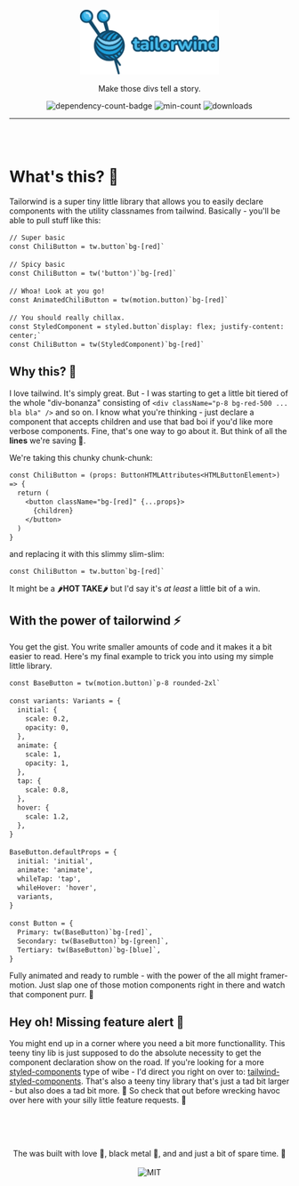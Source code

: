 <p align="center">
  <img alt='tailor-wind' src='.github/assets/logo.png' width='250'/>
  <p align="center">Make those divs tell a story.</p>
  <p align="center">
    <img alt='dependency-count-badge' src='https://img.shields.io/badge/dependencies-0-blue?style=flat-square' />
    <img alt='min-count' src='https://img.shields.io/bundlephobia/min/tailorwind?style=flat-square' />
    <img alt='downloads' src='https://img.shields.io/npm/dw/tailorwind?style=flat-square' />
  </p>
</div>
<hr>

</br></br>

# What's this? 🧶
Tailorwind is a super tiny little library that allows you to easily declare components with the utility classnames from tailwind. Basically - you'll be able to pull stuff like this:

```
// Super basic
const ChiliButton = tw.button`bg-[red]`

// Spicy basic
const ChiliButton = tw('button')`bg-[red]`

// Whoa! Look at you go! 
const AnimatedChiliButton = tw(motion.button)`bg-[red]`

// You should really chillax.
const StyledComponent = styled.button`display: flex; justify-content: center;`
const ChiliButton = tw(StyledComponent)`bg-[red]`
```

## Why this? 🤔
I love tailwind. It's simply great. But - I was starting to get a little bit tiered of the whole "div-bonanza" consisting of `<div className="p-8 bg-red-500 ... bla bla" />` and so on. I know what you're thinking - just declare a component that accepts children and use that bad boi if you'd like more verbose components. Fine, that's one way to go about it. But think of all the **lines** we're saving 💙.

We're taking this chunky chunk-chunk:
```
const ChiliButton = (props: ButtonHTMLAttributes<HTMLButtonElement>) => {
  return (
    <button className="bg-[red]" {...props}>
      {children}
    </button>
  )
}
```
and replacing it with this slimmy slim-slim:
```
const ChiliButton = tw.button`bg-[red]`
```

It might be a 🌶️**HOT TAKE**🌶️ but I'd say it's *at least* a little bit of a win.

## With the power of tailorwind ⚡
You get the gist. You write smaller amounts of code and it makes it a bit easier to read. Here's my final example to trick you into using my simple little library.

```
const BaseButton = tw(motion.button)`p-8 rounded-2xl`

const variants: Variants = {
  initial: {
    scale: 0.2,
    opacity: 0,
  },
  animate: {
    scale: 1,
    opacity: 1,
  },
  tap: {
    scale: 0.8,
  },
  hover: {
    scale: 1.2,
  },
}

BaseButton.defaultProps = {
  initial: 'initial',
  animate: 'animate',
  whileTap: 'tap',
  whileHover: 'hover',
  variants,
}

const Button = {
  Primary: tw(BaseButton)`bg-[red]`,
  Secondary: tw(BaseButton)`bg-[green]`,
  Tertiary: tw(BaseButton)`bg-[blue]`,
}
```

Fully animated and ready to rumble - with the power of the all might framer-motion. Just slap one of those motion components right in there and watch that component purr. 🧶

## Hey oh! Missing feature alert 🚨
You might end up in a corner where you need a bit more functionallity. This teeny tiny lib is just supposed to do the absolute necessity to get the component declaration show on the road. If you're looking for a more [styled-components](https://styled-components.com/) type of wibe - I'd direct you right on over to: [tailwind-styled-components](https://github.com/MathiasGilson/tailwind-styled-component). That's also a teeny tiny library that's just a tad bit larger - but also does a tad bit more. 🍻 So check that out before wrecking havoc over here with your silly little feature requests. 💙


</br></br>

<p align="center"><br>
  The was built with love 🥰, black metal 🎸, and and just a bit of spare time. 💙</br></br>
  <img alt='MIT' src='https://img.shields.io/github/license/ntwigs/tailorwind?style=flat-square' />
</p>